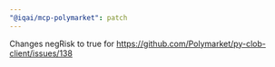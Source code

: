 ```yaml
---
"@iqai/mcp-polymarket": patch
---
```


Changes negRisk to true for https://github.com/Polymarket/py-clob-client/issues/138
